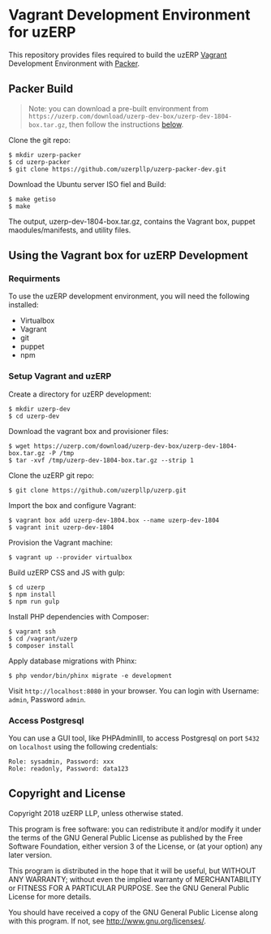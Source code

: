 # Vagrant Development Environment for uzERP

This repository provides files required to build the uzERP [Vagrant](https://www.vagrantup.com/) Development Environment with [Packer](https://www.packer.io/).

## Packer Build

> Note: you can download a pre-built environment from ```https://uzerp.com/download/uzerp-dev-box/uzerp-dev-1804-box.tar.gz```,
> then follow the instructions [below](#using-the-vagrant-box-for-uzerp-development).

Clone the git repo:

```
$ mkdir uzerp-packer
$ cd uzerp-packer
$ git clone https://github.com/uzerpllp/uzerp-packer-dev.git
```

Download the Ubuntu server ISO fiel and Build:

```
$ make getiso
$ make
```

The output, uzerp-dev-1804-box.tar.gz, contains the Vagrant box, puppet maodules/manifests, and utility files.

## Using the Vagrant box for uzERP Development

### Requirments

To use the uzERP development environment, you will need the following installed:

* Virtualbox
* Vagrant
* git
* puppet
* npm

### Setup Vagrant and uzERP

Create a directory for uzERP development:

```
$ mkdir uzerp-dev
$ cd uzerp-dev
```

Download the vagrant box and provisioner files:

```
$ wget https://uzerp.com/download/uzerp-dev-box/uzerp-dev-1804-box.tar.gz -P /tmp
$ tar -xvf /tmp/uzerp-dev-1804-box.tar.gz --strip 1
```

Clone the uzERP git repo:

```
$ git clone https://github.com/uzerpllp/uzerp.git
```

Import the box and configure Vagrant:

```
$ vagrant box add uzerp-dev-1804.box --name uzerp-dev-1804
$ vagrant init uzerp-dev-1804
```

Provision the Vagrant machine:

```
$ vagrant up --provider virtualbox
```

Build uzERP CSS and JS with gulp:

```
$ cd uzerp
$ npm install
$ npm run gulp

```

Install PHP dependencies with Composer:

```
$ vagrant ssh
$ cd /vagrant/uzerp
$ composer install
```

Apply database migrations with Phinx:


```
$ php vendor/bin/phinx migrate -e development
```

Visit ```http://localhost:8080``` in your browser. You can login with Username: ```admin```, Password ```admin```.

### Access Postgresql

You can use a GUI tool, like PHPAdminIII, to access Postgresql on port ```5432``` on ```localhost``` using the following credentials:

```
Role: sysadmin, Password: xxx
Role: readonly, Password: data123
```
## Copyright and License

Copyright 2018 uzERP LLP, unless otherwise stated.

This program is free software: you can redistribute it and/or modify
it under the terms of the GNU General Public License as published by
the Free Software Foundation, either version 3 of the License, or
(at your option) any later version.

This program is distributed in the hope that it will be useful,
but WITHOUT ANY WARRANTY; without even the implied warranty of
MERCHANTABILITY or FITNESS FOR A PARTICULAR PURPOSE.  See the
GNU General Public License for more details.

You should have received a copy of the GNU General Public License
along with this program.  If not, see <http://www.gnu.org/licenses/>.
